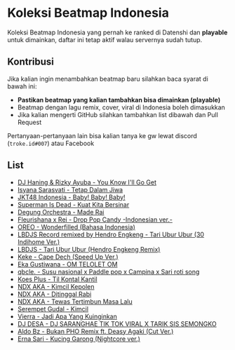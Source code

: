 # Koleksi Beatmap Indonesia

Koleksi Beatmap Indonesia yang pernah ke ranked di Datenshi dan **playable** untuk dimainkan, daftar ini tetap aktif walau servernya sudah tutup.

## Kontribusi

Jika kalian ingin menambahkan beatmap baru silahkan baca syarat di bawah ini:
  - **Pastikan beatmap yang kalian tambahkan bisa dimainkan (playable)**
  - Beatmap dengan lagu remix, cover, viral di Indonesia boleh dimasukkan
  - Jika kalian mengerti GitHub silahkan tambahkan list dibawah dan Pull Request

Pertanyaan-pertanyaan lain bisa kalian tanya ke gw lewat discord (`troke.id#007`) atau Facebook

## List

- [DJ Haning & Rizky Ayuba - You Know I'll Go Get](https://osu.ppy.sh/beatmapsets/1137896#osu/2376902)
- [Isyana Sarasvati - Tetap Dalam Jiwa](https://osu.ppy.sh/beatmapsets/892743#osu/1866049)
- [JKT48 Indonesia - Baby! Baby! Baby!](https://osu.ppy.sh/beatmapsets/88789#mania/241776)
- [Superman Is Dead - Kuat Kita Bersinar](https://osu.ppy.sh/beatmapsets/52877#osu/170522)
- [Degung Orchestra - Made Rai](https://osu.ppy.sh/beatmapsets/486784#mania/1080091)
- [Fleurishana x Rei - Drop Pop Candy -Indonesian ver.-](https://osu.ppy.sh/beatmapsets/421724#osu/912035)
- [OREO - Wonderfilled (Bahasa Indonesia)](https://osu.ppy.sh/beatmapsets/349725#mania/773136)
- [LBDJS Record remixed by Hendro Engkeng - Tari Ubur Ubur (30 Indihome Ver.)](https://osu.ppy.sh/beatmapsets/1191560#taiko/2487020)
- [LBDJS - Tari Ubur Ubur (Hendro Engkeng Remix)](https://osu.ppy.sh/beatmapsets/1226559#osu/2572153)
- [Keke - Cape Dech (Speed Up Ver.)](https://osu.ppy.sh/beatmapsets/1100913#mania/2300069)
- [Eka Gustiwana - OM TELOLET OM](https://osu.ppy.sh/b/1562078)
- [qbcle. - Susu nasional x Paddle pop x Campina x Sari roti song](https://osu.ppy.sh/beatmapsets/1052176#osu/2198876)
- [Koes Plus - Til Kontal Kantil](https://osu.ppy.sh/b/2188659)
- [NDX AKA - Kimcil Kepolen](https://osu.ppy.sh/beatmapsets/1253553#osu/2605097)
- [NDX AKA - Ditinggal Rabi](https://osu.ppy.sh/b/2535501)
- [NDX AKA - Tewas Tertimbun Masa Lalu](https://osu.ppy.sh/beatmapsets/1207913#osu/2515303)
- [Serempet Gudal - Kimcil](https://osu.ppy.sh/beatmapsets/394407#mania/859441)
- [Vierra - Jadi Apa Yang Kuinginkan](https://osu.ppy.sh/beatmapsets/711005#mania/1503130)
- [DJ DESA - DJ SARANGHAE TIK TOK VIRAL X TARIK SIS SEMONGKO](https://osu.ppy.sh/beatmapsets/1280222#osu/2659402)
- [Aldo Bz - Bukan PHO Remix ft. Deasy Agaki (Cut Ver.)](https://osu.ppy.sh/beatmapsets/1291810#osu/2681222)
- [Erna Sari - Kucing Garong (Nightcore ver.)](https://osu.ppy.sh/beatmapsets/449457#mania/964445)
